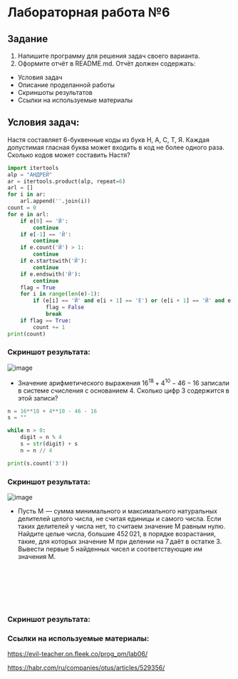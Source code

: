 # Лабораторная работа №6
## Задание 

1.   Напишите программу для решения задач своего варианта.
2.   Оформите отчёт в README.md. Отчёт должен содержать:
- Условия задач
- Описание проделанной работы
- Скриншоты результатов
- Ссылки на используемые материалы

## Условия задач:

Настя составляет 6-буквенные коды из букв Н, А, С, Т, Я. Каждая допустимая гласная буква может входить в код не более одного раза. Сколько кодов может составить Настя?
```py
import itertools
alp = "АНДРЕЙ" 
ar = itertools.product(alp, repeat=6) 
arl = []
for i in ar:
    arl.append(''.join(i)) 
count = 0  
for e in arl:
    if e[0] == 'Й':
        continue
    if e[-1] == 'Й':
        continue
    if e.count('Й') > 1:
        continue
    if e.startswith('Й'):
        continue
    if e.endswith('Й'):
        continue
    flag = True  
    for i in range(len(e)-1):
        if (e[i] == 'Й' and e[i + 1] == 'Е') or (e[i + 1] == 'Й' and e[i] == 'Е'):
            flag = False
            break
    if flag == True:
        count += 1  
print(count)
```
### Скриншот результата:
![image](https://github.com/zbtka/programming/assets/144006033/ba89f77a-9493-4eaa-8736-8dbe79b24233)

- Значение арифметического выражения $16^{18}+4^{10}-46−16$ записали в системе счисления с основанием 4. Сколько цифр 3 содержится в этой записи?

```py
n = 16**18 + 4**10 - 46 - 16
s = ""  

while n > 0:
    digit = n % 4
    s = str(digit) + s
    n = n // 4

print(s.count('3'))
```
### Скриншот результата:
![image](https://github.com/zbtka/programming/assets/144006033/8b567664-7358-4d95-a53c-dcdafd6f604c)


- Пусть M  — сумма минимального и максимального натуральных делителей целого числа, не считая единицы и самого числа. Если таких делителей у числа нет, то считаем значение M равным нулю. Найдите целые числа, большие 452 021, в порядке возрастания, такие, для которых значение M при делении на 7 даёт в остатке 3. Вывести первые 5 найденных чисел и соответствующие им значения M.

```py





    
```
### Скриншот результата:


### Ссылки на используемые материалы:
https://evil-teacher.on.fleek.co/prog_pm/lab06/

https://habr.com/ru/companies/otus/articles/529356/
